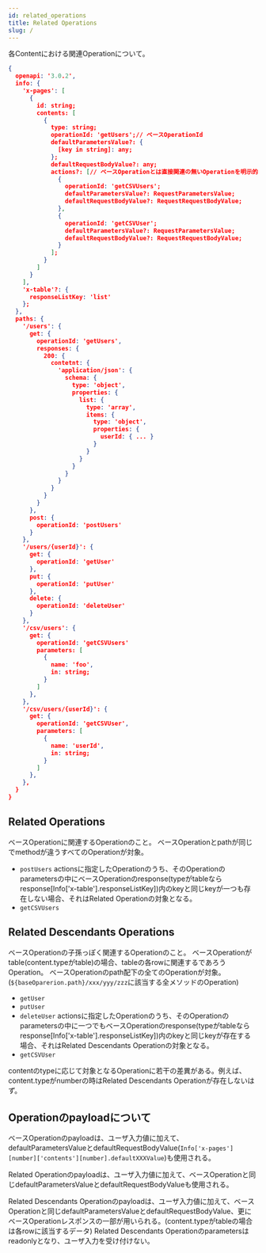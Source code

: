 ```yaml
---
id: related_operations
title: Related Operations
slug: /
---
```


各Contentにおける関連Operationについて。

```json
{
  openapi: '3.0.2',
  info: {
    'x-pages': [
      {
        id: string;
        contents: [
          {
            type: string;
            operationId: 'getUsers';// ベースOperationId
            defaultParametersValue?: {
              [key in string]: any;
            };
            defaultRequestBodyValue?: any;
            actions?: [// ベースOperationとは直接関連の無いOperationを明示的に関連Operationとして指定する為のプロパティ。
              {
                operationId: 'getCSVUsers';
                defaultParametersValue?: RequestParametersValue;
                defaultRequestBodyValue?: RequestRequestBodyValue;
              },
              {
                operationId: 'getCSVUser';
                defaultParametersValue?: RequestParametersValue;
                defaultRequestBodyValue?: RequestRequestBodyValue;
              }
            ];
          }
        ]
      }
    ],
    'x-table'?: {
      responseListKey: 'list'
    };
  },
  paths: {
    '/users': {
      get: {
        operationId: 'getUsers',
        responses: {
          200: {
            contetnt: {
              'application/json': {
                schema: {
                  type: 'object',
                  properties: {
                    list: {
                      type: 'array',
                      items: {
                        type: 'object',
                        properties: {
                          userId: { ... }
                        }
                      }
                    }
                  }
                }
              }
            }
          }
        }
      },
      post: {
        operationId: 'postUsers'
      }
    },
    '/users/{userId}': {
      get: {
        operationId: 'getUser'
      },
      put: {
        operationId: 'putUser'
      },
      delete: {
        operationId: 'deleteUser'
      }
    },
    '/csv/users': {
      get: {
        operationId: 'getCSVUsers'
        parameters: [
          {
            name: 'foo',
            in: string;
          }
        ]
      },
    },
    '/csv/users/{userId}': {
      get: {
        operationId: 'getCSVUser',
        parameters: [
          {
            name: 'userId',
            in: string;
          }
        ]
      },
    },
  }
}
```

## Related Operations

ベースOperationに関連するOperationのこと。
ベースOperationとpathが同じでmethodが違うすべてのOperationが対象。
- `postUsers`
actionsに指定したOperationのうち、そのOperationのparametersの中にベースOperationのresponse(typeがtableならresponse[Info['x-table'].responseListKey])内のkeyと同じkeyが一つも存在しない場合、それはRelated Operationの対象となる。
 - `getCSVUsers`

## Related Descendants Operations

ベースOperationの子孫っぽく関連するOperationのこと。
ベースOperationがtable(content.typeがtable)の場合、tableの各rowに関連するであろうOperation。
ベースOperationのpath配下の全てのOperationが対象。(`${baseOparerion.path}/xxx/yyy/zzz`に該当する全メソッドのOperation)
 - `getUser`
 - `putUser`
 - `deleteUser`
actionsに指定したOperationのうち、そのOperationのparametersの中に一つでもベースOperationのresponse(typeがtableならresponse[Info['x-table'].responseListKey])内のkeyと同じkeyが存在する場合、それはRelated Descendants Operationの対象となる。
 - `getCSVUser`

contentのtypeに応じて対象となるOperationに若干の差異がある。例えば、content.typeがnumberの時はRelated Descendants Operationが存在しないはず。

## Operationのpayloadについて

ベースOperationのpayloadは、ユーザ入力値に加えて、defaultParametersValueとdefaultRequestBodyValue(`Info['x-pages'][number]['contents'][number].defaultXXXValue`)も使用される。

Related Operationのpayloadは、ユーザ入力値に加えて、ベースOperationと同じdefaultParametersValueとdefaultRequestBodyValueも使用される。

Related Descendants Operationのpayloadは、ユーザ入力値に加えて、ベースOperationと同じdefaultParametersValueとdefaultRequestBodyValue、更にベースOperationレスポンスの一部が用いられる。(content.typeがtableの場合は各rowに該当するデータ)
Related Descendants Operationのparametersはreadonlyとなり、ユーザ入力を受け付けない。
